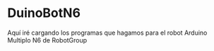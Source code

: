 # DuinoBotN6
Aquí iré cargando los programas que hagamos para el robot Arduino Multiplo N6 de RobotGroup
